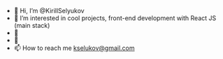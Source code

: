 - 👋 Hi, I’m @KirillSelyukov
- 👀 I’m interested in cool projects, front-end development with React JS (main stack)
- 🌱 
- 💞️ 
- 📫 How to reach me kselukov@gmail.com

<!---
KirillSelyukov/KirillSelyukov is a ✨ special ✨ repository because its `README.md` (this file) appears on your GitHub profile.
You can click the Preview link to take a look at your changes.
--->
